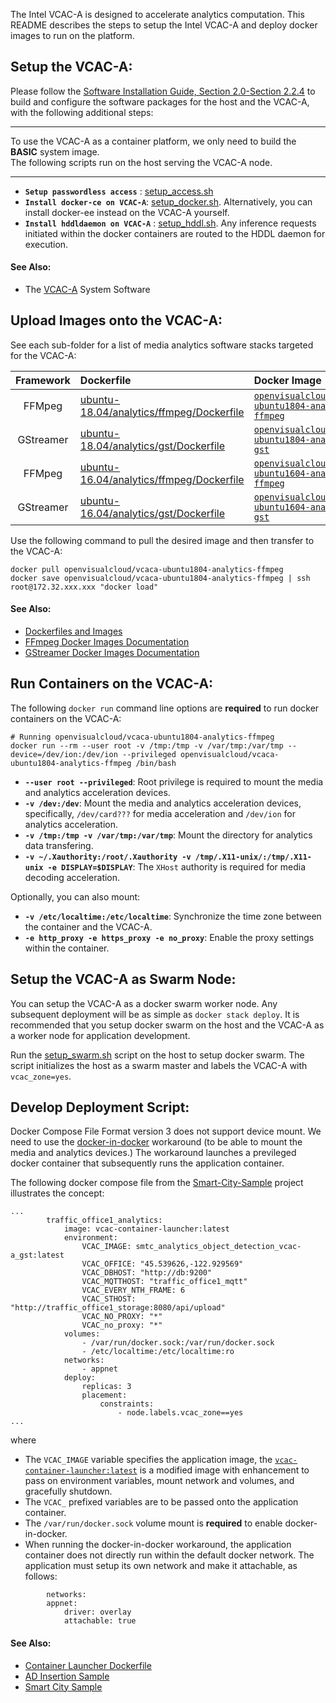 
The Intel VCAC-A is designed to accelerate analytics computation. This README describes the steps to setup the Intel VCAC-A and deploy docker images to run on the platform.   

## Setup the VCAC-A:

Please follow the [Software Installation Guide, Section 2.0-Section 2.2.4](https://cdrdv2.intel.com/v1/dl/getContent/611894) to build and configure the software packages for the host and the VCAC-A, with the following additional steps:    

---

To use the VCAC-A as a container platform, we only need to build the **BASIC** system image.       
The following scripts run on the host serving the VCAC-A node.   

---

- **`Setup passwordless access`** : [setup_access.sh](./script/setup_access.sh)
- **`Install docker-ce on VCAC-A`**: [setup_docker.sh](./script/setup_docker.sh). Alternatively, you can install docker-ee instead on the VCAC-A yourself.
- **`Install hddldaemon on VCAC-A`** : [setup_hddl.sh](./script/setup_hddl.sh). Any inference requests initiated within the docker containers are routed to the HDDL daemon for execution.    

#### See Also:

- The [VCAC-A](https://github.com/OpenVisualCloud/VCAC-SW/tree/VCAC-A) System Software   

## Upload Images onto the VCAC-A:

See each sub-folder for a list of media analytics software stacks targeted for the VCAC-A:    

| Framework | Dockerfile | Docker Image |
|:---------:|:-----------|:-------------|
|   FFMpeg  | [ubuntu-18.04/analytics/ffmpeg/Dockerfile](ubuntu-18.04/analytics/ffmpeg/Dockerfile) | [`openvisualcloud/vcaca-ubuntu1804-analytics-ffmpeg`](https://hub.docker.com/r/openvisualcloud/xeon-ubuntu1804-analytics-ffmpeg) |
| GStreamer | [ubuntu-18.04/analytics/gst/Dockerfile](ubuntu-18.04/analytics/gst/Dockerfile) | [`openvisualcloud/vcaca-ubuntu1804-analytics-gst`](https://hub.docker.com/r/openvisualcloud/xeon-ubuntu1804-analytics-gst) |
|   FFMpeg  | [ubuntu-16.04/analytics/ffmpeg/Dockerfile](ubuntu-16.04/analytics/ffmpeg/Dockerfile) | [`openvisualcloud/vcaca-ubuntu1604-analytics-ffmpeg`](https://hub.docker.com/r/openvisualcloud/xeon-ubuntu1604-analytics-ffmpeg) |
| GStreamer | [ubuntu-16.04/analytics/gst/Dockerfile](ubuntu-16.04/analytics/gst/Dockerfile) | [`openvisualcloud/vcaca-ubuntu1604-analytics-gst`](https://hub.docker.com/r/openvisualcloud/xeon-ubuntu1604-analytics-gst) |

Use the following command to pull the desired image and then transfer to the VCAC-A:     

```
docker pull openvisualcloud/vcaca-ubuntu1804-analytics-ffmpeg
docker save openvisualcloud/vcaca-ubuntu1804-analytics-ffmpeg | ssh root@172.32.xxx.xxx "docker load"
```

#### See Also:

- [Dockerfiles and Images](../README.md)   
- [FFmpeg Docker Images Documentation](../doc/ffmpeg.md)
- [GStreamer Docker Images Documentation](../doc/gst.md)

## Run Containers on the VCAC-A:

The following `docker run` command line options are **required** to run docker containers on the VCAC-A:   

```
# Running openvisualcloud/vcaca-ubuntu1804-analytics-ffmpeg
docker run --rm --user root -v /tmp:/tmp -v /var/tmp:/var/tmp --device=/dev/ion:/dev/ion --privileged openvisualcloud/vcaca-ubuntu1804-analytics-ffmpeg /bin/bash
```

- **`--user root --privileged`**: Root privilege is required to mount the media and analytics acceleration devices.    
- **`-v /dev:/dev`**: Mount the media and analytics acceleration devices, specifically, `/dev/card???` for media acceleration and `/dev/ion` for analytics acceleration.       
- **`-v /tmp:/tmp -v /var/tmp:/var/tmp`**: Mount the directory for analytics data transfering.    
- **`-v ~/.Xauthority:/root/.Xauthority -v /tmp/.X11-unix/:/tmp/.X11-unix -e DISPLAY=$DISPLAY`**: The `XHost` authority is required for media decoding acceleration. 

Optionally, you can also mount:   
- **`-v /etc/localtime:/etc/localtime`**: Synchronize the time zone between the container and the VCAC-A.  
- **`-e http_proxy -e https_proxy -e no_proxy`**: Enable the proxy settings within the container.   

## Setup the VCAC-A as Swarm Node:

You can setup the VCAC-A as a docker swarm worker node. Any subsequent deployment will be as simple as `docker stack deploy`. It is recommended that you setup docker swarm on the host and the VCAC-A as a worker node for application development.       

Run the [setup_swarm.sh](./script/setup_swarm.sh) script on the host to setup docker swarm. The script initializes the host as a swarm master and labels the VCAC-A with `vcac_zone=yes`.   

## Develop Deployment Script:

Docker Compose File Format version 3 does not support device mount. We need to use the [docker-in-docker](https://hub.docker.com/_/docker) workaround (to be able to mount the media and analytics devices.) The workaround launches a previleged docker container that subsequently runs the application container.   

The following docker compose file from the [Smart-City-Sample](https://github.com/OpenVisualCloud/Smart-City-Sample) project illustrates the concept:  

```
...
        traffic_office1_analytics:
            image: vcac-container-launcher:latest
            environment:
                VCAC_IMAGE: smtc_analytics_object_detection_vcac-a_gst:latest
                VCAC_OFFICE: "45.539626,-122.929569"
                VCAC_DBHOST: "http://db:9200"
                VCAC_MQTTHOST: "traffic_office1_mqtt"
                VCAC_EVERY_NTH_FRAME: 6
                VCAC_STHOST: "http://traffic_office1_storage:8080/api/upload"
                VCAC_NO_PROXY: "*"
                VCAC_no_proxy: "*"
            volumes:
                - /var/run/docker.sock:/var/run/docker.sock
                - /etc/localtime:/etc/localtime:ro
            networks:
                - appnet
            deploy:
                replicas: 3
                placement:
                    constraints:
                        - node.labels.vcac_zone==yes
...
```

where   

- The `VCAC_IMAGE` variable specifies the application image, the [`vcac-container-launcher:latest`](https://github.com/OpenVisualCloud/Smart-City-Sample/blob/master/analytics/common/VCAC-A/Dockerfile.1.launcher) is a modified image with enhancement to pass on environment variables, mount network and volumes, and gracefully shutdown.   
- The `VCAC_` prefixed variables are to be passed onto the application container.   
- The `/var/run/docker.sock` volume mount is **required** to enable docker-in-docker.   
- When running the docker-in-docker workaround, the application container does not directly run within the default docker network. The application must setup its own network and make it attachable, as follows:   

```
        networks:
	    appnet:
        	driver: overlay
        	attachable: true
```

#### See Also:

- [Container Launcher Dockerfile](https://github.com/OpenVisualCloud/Smart-City-Sample/blob/master/analytics/common/VCAC-A/Dockerfile.1.launcher)   
- [AD Insertion Sample](https://github.com/OpenVisualCloud/Ad-Insertion-Sample)
- [Smart City Sample](https://github.com/OpenVisualCloud/Smart-City-Sample)

